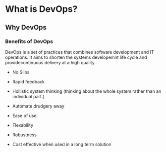 # What is DevOps?
## Why DevOps
### Benefits of DevOps

DevOps is a set of practices that combines software development and IT operations. It aims to shorten the systems developemnt life cycle and providecontinuous delivery at a high quality.

- No Silos
- Rapid feedback
- Hollistic system thinking (thinking about the whole system rather than an individual part.)
- Automate drudgery away

- Ease of use
- Flexability
- Robustness
- Cost effective when used in a long term solution
